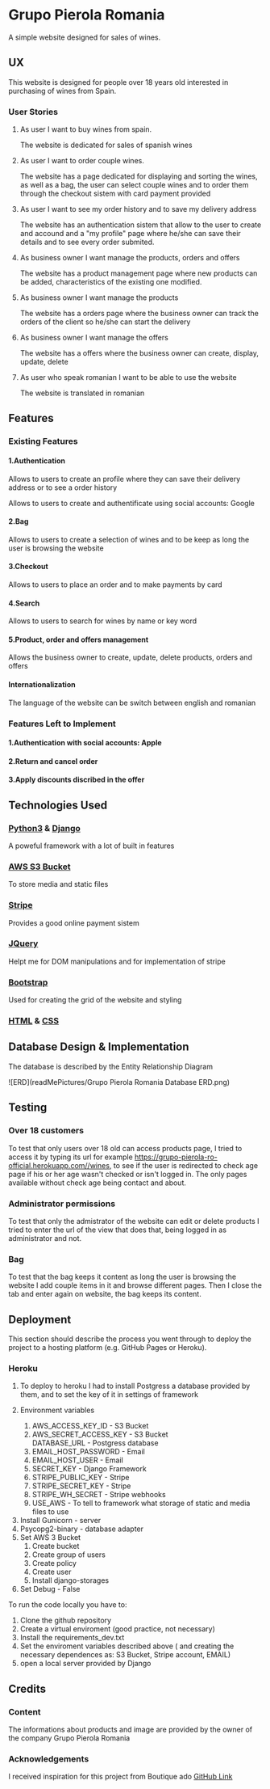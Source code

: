 <h1>Grupo Pierola Romania</h1> 

<p>A simple website designed for sales of wines.</p>

<h2>UX</h2>
<p>This website is designed for people over 18 years old interested in purchasing of wines from Spain.</p>
<h3>User Stories</h3>
<ol>
<li>
    <p>As user I want to buy wines from spain.</p>
    <p>The website is dedicated for sales of spanish wines</p>
</li>
<li>
    <p>As user I want to order couple wines.</p>
    <p>The website has a page dedicated for displaying and sorting the wines, as well as a bag, the user can select couple wines and to order them through the checkout sistem with card payment provided</p>
</li>
<li>
    <p>As user I want to see my order history and to save my delivery address</p>
    <p>The website has an authentication sistem that allow to the user to create and accound and a "my profile" page where he/she can save their details and to see every order submited.</p>
</li>
<li>
    <p>As business owner I want manage the products, orders and offers</p>
    <p>The website has a product management page where new products can be added, characteristics of the existing one modified. </p>
</li>
<li>
    <p>As business owner I want manage the products</p>
    <p>The website has a orders page where the business owner can track the orders of the client so he/she can start the delivery </p>
</li>
<li>
    <p>As business owner I want manage the offers</p>
    <p>The website has a offers where the business owner can create, display, update, delete  </p>
</li>
<li>
    <p>As user who speak romanian I want to be able to use the website</p>
    <p>The website is translated in romanian</p>
</li>
</ol>
</ul>


<h2>Features</h2>

<h3>Existing Features</h3>
<h4>1.Authentication</h4>
<p>Allows to users to create an profile where they can save their delivery address or to see a order history</p>
<p>Allows to users to create and authentificate using social accounts: Google </p>
<h4>2.Bag</h4>
<p>Allows to users to create a selection of wines and to be keep as long the user is browsing the website</p>
<h4>3.Checkout</h4>
<p>Allows to users to place an order and to make payments by card</p>
<h4>4.Search</h4>
<p>Allows to users to search for wines by name or key word</p>
<h4>5.Product, order and offers management</h4>
<p>Allows the business owner to create, update, delete products, orders and offers</p>
<h4>Internationalization</h4>
<p>The language of the website can be switch between english and romanian</p>

<h3>Features Left to Implement</h3>
<h4>1.Authentication with social accounts: Apple</h4>
<h4>2.Return and cancel order</h4>
<h4>3.Apply discounts discribed in the offer </h4>

<h2>Technologies Used </h2>
<h3><a href="https://www.python.org/">Python3</a> & <a href="https://www.djangoproject.com/">Django</a></h3>
<p>A poweful framework with a lot of built in features</p>
<h3><a href="">AWS S3 Bucket</a></h3>
<p>To store media and static files</p>
<h3><a href="https://stripe.com/">Stripe</a></h3>
<p>Provides a good online payment sistem</p>
<h3><a href="https://jqueryui.com/">JQuery</a></h3>
<p>Helpt me for DOM manipulations and for implementation of stripe</p>
<h3><a href="https://getbootstrap.com/">Bootstrap</a></h3>
<p>Used for creating the grid of the website and styling</p>
<h3><a href="https://www.w3schools.com/html/html_basic.asp">HTML</a> & <a href="https://www.w3schools.com/css/">CSS</a></h3>

<h2> Database Design & Implementation </h2>

<p>The database is described by the Entity Relationship Diagram </p>
![ERD](readMePictures/Grupo Pierola Romania Database ERD.png)



<h2>Testing</h2>

<h3>Over 18 customers</h3>
<p>To test that only users over 18 old can access products page, I tried to access it by typing its url for example <a href="https://grupo-pierola-ro-official.herokuapp.com/wines">https://grupo-pierola-ro-official.herokuapp.com//wines</a>, to see if the user is redirected to check age page if his or her age wasn't checked or isn't logged in. The only pages available without check age being contact and about.</p>

<h3>Administrator permissions</h3>
<p>To test that only the admistrator of the website can edit or delete products I tried to enter the url of the view that does that, being logged in as administrator and not.</p>

<h3>Bag</h3>
<p>To test that the bag keeps it content as long the user is browsing the website I add couple items in it and browse different pages. Then I close the tab and enter again on website, the bag keeps its content. </p>


<h2>Deployment</h2>
This section should describe the process you went through to deploy the project to a hosting platform (e.g. GitHub Pages or Heroku).
<h3>Heroku</h3>
<ol>
    <li>To deploy to heroku I had to install Postgress a database provided by them, and to set the key of it in settings of framework
    </li>
    <li>
        <p>Environment variables</p>
        <ol>
            <li>
            AWS_ACCESS_KEY_ID - S3 Bucket
            </li>
            <li>
            AWS_SECRET_ACCESS_KEY - S3 Bucket
            </li>
            DATABASE_URL - Postgress database 
            <li>
            EMAIL_HOST_PASSWORD - Email
            </li>
            <li>
            EMAIL_HOST_USER - Email
            </li>
            <li>
            SECRET_KEY - Django Framework
            </li>
            <li>
            STRIPE_PUBLIC_KEY - Stripe
            </li>
            <li>
            STRIPE_SECRET_KEY - Stripe
            </li>
            <li>
            STRIPE_WH_SECRET - Stripe webhooks
            </li>
            <li>
              USE_AWS - To tell to framework what storage of static and media files to use
            </li>
        </ol>
    </li>
    <li>
     Install Gunicorn - server 
    </li>
    <li>
     Psycopg2-binary - database adapter
    </li>
     <li>
        Set AWS 3 Bucket
        <ol>
            <li>
                Create bucket
            </li>
            <li>
                Create group of users
            </li>
            <li>
                Create policy
            </li>
            <li>
                Create user
            </li>
            <li>
             Install django-storages
            </li>
        </ol>
    </li>
     <li>
     Set Debug - False
    </li>
</ol>

<p>To run the code locally you have to:</p>
<ol> 
    <li>Clone the github repository</li>
    <li>Create a virtual enviroment (good practice, not necessary)</li>
    <li>Install the requirements_dev.txt </li>
    <li>Set the enviroment variables described above ( and creating the necessary dependences as: S3 Bucket, Stripe account, EMAIL)</li>
    <li>open a local server provided by Django</li>
</ol>

<h2>Credits</h2>
<h3>Content</h3>
<p>The informations about products and image are provided by the owner of the company Grupo Pierola Romania</p>
<h3>Acknowledgements</h3>
I received inspiration for this project from Boutique ado <a href="https://github.com/ckz8780/boutique_ado_v1/tree/250e2c2b8e43cccb56b4721cd8a8bd4de6686546">GitHub Link</a>
  